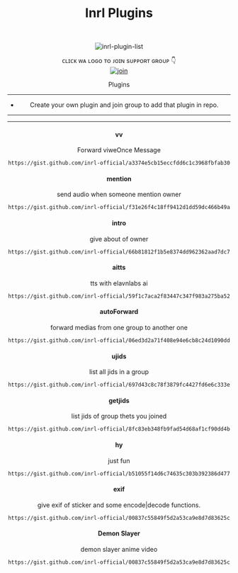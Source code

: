 <h1 align="center"> Inrl Plugins </h1>
<div align="center">
<br /> 
<p align="center"> <img src="https://komarev.com/ghpvc/?username=Inrl-official&label=Visitors%20count&color=10d9c3&style=plastic" alt="inrl-plugin-list" /> </p>


ᴄʟɪᴄᴋ ᴡᴀ ʟᴏɢᴏ ᴛᴏ ᴊᴏɪɴ sᴜᴘᴘᴏʀᴛ ɢʀᴏᴜᴘ 👇 
<br> [![join](https://raw.githubusercontent.com/inrl-official/externel-plugins/master/media/inrl.png)](https://chat.whatsapp.com/EznQoeFnVxM8lgF1hraL7K)
  <div align="center"  
<h4 align="center">Plugins</h1>

---

- Create your own plugin and join group to add that plugin in repo.

---

---
<h4 align="center">   vv </h4>

Forward viweOnce Message
```
https://gist.github.com/inrl-official/a3374e5cb15eccfdd6c1c3968fbfab30
```


<h4 align="center">  mention </h4>

send audio when someone mention owner
```
https://gist.github.com/inrl-official/f31e26f4c18ff9412d1dd59dc466b49a
```


<h4 align="center">  intro </h4>

give about of owner
```
https://gist.github.com/inrl-official/66b81812f1b5e8374dd962362aad7dc7
```

<h4 align="center">   aitts </h4>

tts with elavnlabs ai
```
https://gist.github.com/inrl-official/59f1c7aca2f83447c347f983a275ba52
```


<h4 align="center">  autoForward </h4>

forward medias from one group to another one
```
https://gist.github.com/inrl-official/06ed3d2a71f408e94e6cb8c24d1090dd
```


<h4 align="center">  ujids </h4>

list all jids in a group
```
https://gist.github.com/inrl-official/697d43c8c78f3879fc4427fd6e6c333e
```


<h4 align="center">  getjids </h4>

list jids of group thets you joined 
```
https://gist.github.com/inrl-official/8fc83eb348fb9fad54d68af1cf90dd4b
```

<h4 align="center">  hy</h4>

just fun
```
https://gist.github.com/inrl-official/b51055f14d6c74635c303b392386d477
```


<h4 align="center">  exif </h4>

give exif of sticker and some encode|decode functions.
```
https://gist.github.com/inrl-official/00837c55849f5d2a53ca9e8d7d83625c
```



<h4 align="center"> Demon Slayer </h4>

demon slayer anime video
```
https://gist.github.com/inrl-official/00837c55849f5d2a53ca9e8d7d83625c
```

